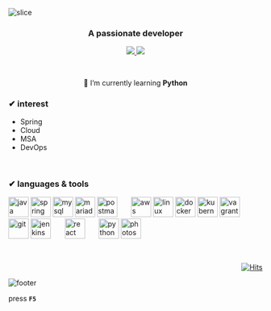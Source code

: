 ![slice](https://capsule-render.vercel.app/api?type=slice&color=timeGradient&height=200&text=👋mina&fontAlign=82)

<h3 align="center">A passionate developer</h3>


 <p align='center'>
  <a href="mailto:kangah0@gmail.com">
    <img src="https://img.shields.io/badge/Gmail-d14836?style=flat-square&logo=Gmail&logoColor=white&link=mailto:kangah0@gmail.com)"/>
  </a>
  <a href="https://conanglog.tistory.com/95?category=324412/">
    <img src="https://img.shields.io/badge/Tech_Blog-black?style=flat-square&&logo=ReverbNation&&logoColor=white&link=https://conanglog.tistory.com/95?category=324412/"/>
  </a>
<!--  <a href="https://www.acmicpc.net/user/nangzz">
    <img src="https://img.shields.io/badge/Baekjoon-0088FF?style=flat-square&&logo=Python&&logoColor=white&link=https://www.acmicpc.net/user/nangzz"/>
  </a>-->
</p>

<br/>
<p align="center">🌱 I’m currently learning <B>Python</b></p>

### ✔ interest
- Spring
- Cloud
- MSA
- DevOps
<br/>

### ✔ languages & tools
<p align="left">
<img src="https://devicons.github.io/devicon/devicon.git/icons/java/java-original-wordmark.svg" alt="java" width="40" height="40"/>
<img src="https://www.vectorlogo.zone/logos/springio/springio-icon.svg" alt="spring" width="40" height="40"/>
<img src="https://devicons.github.io/devicon/devicon.git/icons/mysql/mysql-original-wordmark.svg" alt="mysql" width="40" height="40"/>
<img src="https://www.vectorlogo.zone/logos/mariadb/mariadb-icon.svg" alt="mariadb" width="40" height="40"/>
<img src="https://www.vectorlogo.zone/logos/getpostman/getpostman-icon.svg" alt="postman" width="40" height="40"/>
&nbsp&nbsp&nbsp&nbsp&nbsp
<img src="https://devicons.github.io/devicon/devicon.git/icons/amazonwebservices/amazonwebservices-original-wordmark.svg" alt="aws" width="40" height="40"/>
<img src="https://devicons.github.io/devicon/devicon.git/icons/linux/linux-original.svg" alt="linux" width="40" height="40"/>
<img src="https://devicons.github.io/devicon/devicon.git/icons/docker/docker-original-wordmark.svg" alt="docker" width="40" height="40"/>
<img src="https://www.vectorlogo.zone/logos/kubernetes/kubernetes-icon.svg" alt="kubernetes" width="40" height="40"/>
<img src="https://www.vectorlogo.zone/logos/vagrantup/vagrantup-icon.svg" alt="vagrant" width="40" height="40"/>
&nbsp&nbsp&nbsp&nbsp&nbsp
<img src="https://www.vectorlogo.zone/logos/git-scm/git-scm-icon.svg" alt="git" width="40" height="40"/>
<img src="https://www.vectorlogo.zone/logos/jenkins/jenkins-icon.svg" alt="jenkins" width="40" height="40"/>
&nbsp&nbsp&nbsp&nbsp&nbsp
<img src="https://devicons.github.io/devicon/devicon.git/icons/react/react-original-wordmark.svg" alt="react" width="40" height="40"/>
&nbsp&nbsp&nbsp&nbsp&nbsp
<img src="https://devicons.github.io/devicon/devicon.git/icons/python/python-original.svg" alt="python" width="40" height="40"/>
<img src="https://devicons.github.io/devicon/devicon.git/icons/photoshop/photoshop-plain.svg" alt="photoshop" width="40" height="40"/>

</p>

<br/>

<!-- [![Top Langs](https://github-readme-stats.vercel.app/api/top-langs/?username=nangzz&layout=compact)](https://github.com/anuraghazra/github-readme-stats) -->

  <div align=right>
	
[![Hits](https://hits.seeyoufarm.com/api/count/incr/badge.svg?url=https%3A%2F%2Fgithub.com%2Fnangzz&count_bg=%23EFE9A5&title_bg=%23CFCFCF&icon=github.svg&icon_color=%23E7E7E7&title=*+&edge_flat=true)](https://hits.seeyoufarm.com)

  </div>

![footer](https://capsule-render.vercel.app/api?type=slice&color=timeGradient&height=250&section=footer&text=&fontSize=70&fontAlignY=35)

press __`F5`__

